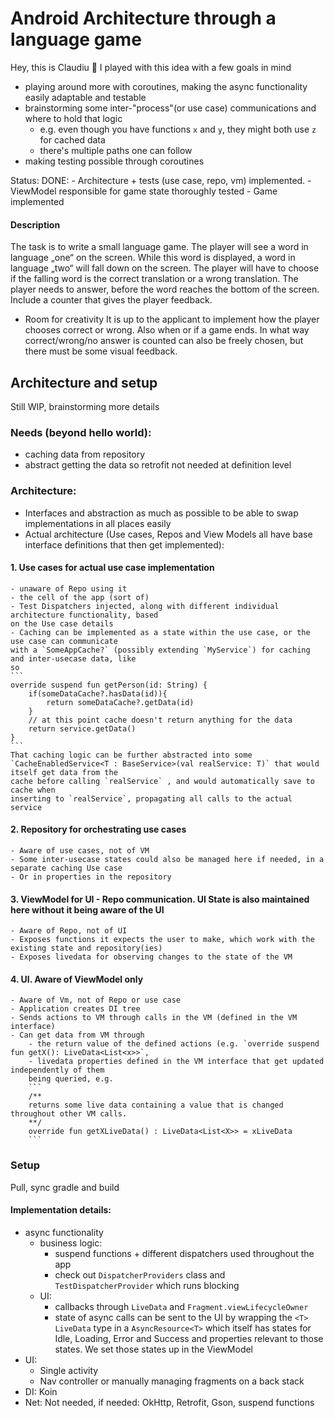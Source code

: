 # Android Architecture through a language game
Hey, this is Claudiu 👋 I played with this idea with a few goals in mind
- playing around more with coroutines, making the async functionality easily adaptable and testable
- brainstorming some inter-"process"(or use case) communications and where to hold that logic
    - e.g. even though you have functions `x` and `y`, they might both use `z` for cached data
    - there's multiple paths one can follow
- making testing possible through coroutines

Status:
 DONE: 
    - Architecture + tests (use case, repo, vm) implemented. 
    - ViewModel responsible for game state thoroughly tested
    - Game implemented

#### Description
The task is to write a small language game. The player will see a word in language „one“ on the 
screen. While this word is displayed, a word in language „two“ will fall down on the screen. The 
player will have to choose if the falling word is the correct translation or a wrong translation. 
The player needs to answer, before the word reaches the bottom of the screen. Include a counter 
that gives the player feedback.

- Room for creativity
It is up to the applicant to implement how the player chooses correct or wrong. Also when or if a 
game ends. In what way correct/wrong/no answer is counted can also be freely chosen, but there must 
be some visual feedback.

## Architecture and setup
Still WIP, brainstorming more details

### Needs (beyond hello world):
- caching data from repository
- abstract getting the data so retrofit not needed at definition level

### Architecture:
- Interfaces and abstraction as much as possible to be able to swap implementations in all places 
easily
- Actual architecture (Use cases, Repos and View Models all have base interface definitions that then get implemented):
#### 1. Use cases for actual use case implementation 
    - unaware of Repo using it
    - the cell of the app (sort of)
    - Test Dispatchers injected, along with different individual architecture functionality, based 
    on the Use case details
    - Caching can be implemented as a state within the use case, or the use case can communicate 
    with a `SomeAppCache?` (possibly extending `MyService`) for caching and inter-usecase data, like
    so
    ```
    override suspend fun getPerson(id: String) {
        if(someDataCache?.hasData(id)){
            return someDataCache?.getData(id)
        }
        // at this point cache doesn't return anything for the data
        return service.getData()
    }
    ```
    That caching logic can be further abstracted into some 
    `CacheEnabledService<T : BaseService>(val realService: T)` that would itself get data from the 
    cache before calling `realService` , and would automatically save to cache when 
    inserting to `realService`, propagating all calls to the actual service 
    
#### 2. Repository for orchestrating use cases
    - Aware of use cases, not of VM
    - Some inter-usecase states could also be managed here if needed, in a separate caching Use case
    - Or in properties in the repository
#### 3. ViewModel for UI - Repo communication. UI State is also maintained here without it being aware of the UI
    - Aware of Repo, not of UI
    - Exposes functions it expects the user to make, which work with the existing state and repository(ies)
    - Exposes livedata for observing changes to the state of the VM
#### 4. UI. Aware of ViewModel only
    - Aware of Vm, not of Repo or use case
    - Application creates DI tree
    - Sends actions to VM through calls in the VM (defined in the VM interface)
    - Can get data from VM through 
        - the return value of the defined actions (e.g. `override suspend fun getX(): LiveData<List<x>>`, 
        - livedata properties defined in the VM interface that get updated independently of them 
        being queried, e.g. 
        ```
        /**
        returns some live data containing a value that is changed throughout other VM calls. 
        **/
        override fun getXLiveData() : LiveData<List<X>> = xLiveData
        ```

### Setup
Pull, sync gradle and build

#### Implementation details:
- async functionality
    - business logic: 
        - suspend functions + different dispatchers used throughout the app 
        - check out `DispatcherProviders` class and `TestDispatcherProvider` which runs blocking
    - UI: 
        - callbacks through `LiveData` and `Fragment.viewLifecycleOwner`
        - state of async calls can be sent to the UI by wrapping the `<T>` `LiveData` type in a 
        `AsyncResource<T>` which itself has states for Idle, Loading, Error and Success and 
        properties relevant to those states. We set those states up in the ViewModel
- UI:
    - Single activity
    - Nav controller or manually managing fragments on a back stack
- DI: Koin
- Net: Not needed, if needed: OkHttp, Retrofit, Gson, suspend functions

